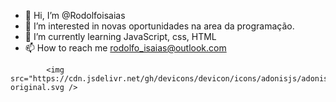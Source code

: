 - 👋 Hi, I’m @Rodolfoisaias
- 👀 I’m interested in novas oportunidades na area da programação.
- 🌱 I’m currently learning JavaScript, css, HTML
- 📫 How to reach me  rodolfo_isaias@outlook.com
<!---
Rodolfoisaias/Rodolfoisaias is a ✨ special ✨ repository because its `README.md` (this file) appears on your GitHub profile.
You can click the Preview link to take a look at your changes.
--->


<div>
            
         
            <img src="https://cdn.jsdelivr.net/gh/devicons/devicon/icons/adonisjs/adonisjs-original.svg />
          
          
</div>
